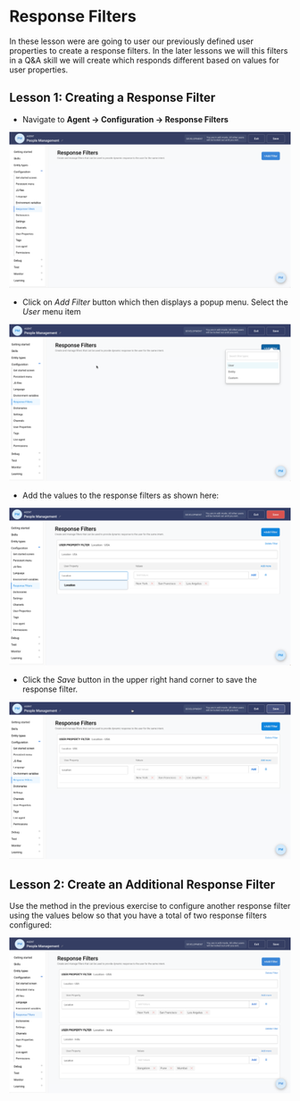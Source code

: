 # Response Filters

In these lesson were are going to user our previously defined user properties
to create a response filters. In the later lessons we will this filters in
a Q&A skill we will create which responds different based on values for
user properties.

## Lesson 1: Creating a Response Filter

- Navigate to **Agent -> Configuration -> Response Filters**

![Response Filter configuration](contents/hr-agent/images/response-filter-builder.png)

- Click on _Add Filter_ button which then displays a popup menu. Select the _User_ menu item

![Create Response Filter dialog](contents/hr-agent/images/response-filter-dialog.png)

- Add the values to the response filters as shown here:

![Response Filter values](contents/hr-agent/images/response-filter-usa-values.png)

- Click the _Save_ button in the upper right hand corner to save the response filter.

![Saving the Reponse Filter](contents/hr-agent/images/response-filter-save.png)

## Lesson 2: Create an Additional Response Filter

Use the method in the previous exercise to configure another response filter using the
values below so that you have a total of two response filters configured:

![Two Response Filters](contents/hr-agent/images/response-filter-complete.png)


